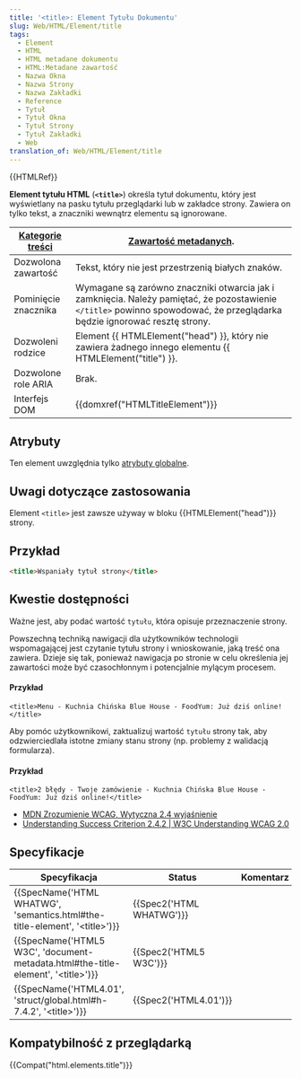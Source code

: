 ```yaml
---
title: '<title>: Element Tytułu Dokumentu'
slug: Web/HTML/Element/title
tags:
  - Element
  - HTML
  - HTML metadane dokumentu
  - HTML:Metadane zawartość
  - Nazwa Okna
  - Nazwa Strony
  - Nazwa Zakładki
  - Reference
  - Tytuł
  - Tytuł Okna
  - Tytuł Strony
  - Tytuł Zakładki
  - Web
translation_of: Web/HTML/Element/title
---
```

{{HTMLRef}}

**Element tytułu HTML** (**`<title>`**) określa tytuł dokumentu, który jest wyświetlany na pasku tytułu przeglądarki lub w zakładce strony. Zawiera on tylko tekst, a znaczniki wewnątrz elementu są ignorowane.

| [Kategorie treści](/pl/docs/Web/Guide/HTML/Content_categories) | [Zawartość metadanych](/pl/docs/Web/Guide/HTML/Content_categories#Metadata_content).                                                                                      |
| -------------------------------------------------------------- | ------------------------------------------------------------------------------------------------------------------------------------------------------------------------- |
| Dozwolona zawartość                                            | Tekst, który nie jest przestrzenią białych znaków.                                                                                                                        |
| Pominięcie znacznika                                           | Wymagane są zarówno znaczniki otwarcia jak i zamknięcia. Należy pamiętać, że pozostawienie `</title>` powinno spowodować, że przeglądarka będzie ignorować resztę strony. |
| Dozwoleni rodzice                                              | Element {{ HTMLElement("head") }}, który nie zawiera żadnego innego elementu {{ HTMLElement("title") }}.                                                 |
| Dozwolone role ARIA                                            | Brak.                                                                                                                                                                     |
| Interfejs DOM                                                  | {{domxref("HTMLTitleElement")}}                                                                                                                                  |

## Atrybuty

Ten element uwzględnia tylko [atrybuty globalne](/pl/docs/Web/HTML/Global_attributes).

## Uwagi dotyczące zastosowania

Element `<title>` jest zawsze używay w bloku {{HTMLElement("head")}} strony.

## Przykład

```html
<title>Wspaniały tytuł strony</title>
```

## Kwestie dostępności

Ważne jest, aby podać wartość `tytułu`, która opisuje przeznaczenie strony.

Powszechną techniką nawigacji dla użytkowników technologii wspomagającej jest czytanie tytułu strony i wnioskowanie, jaką treść ona zawiera. Dzieje się tak, ponieważ nawigacja po stronie w celu określenia jej zawartości może być czasochłonnym i potencjalnie mylącym procesem.

#### Przykład

    <title>Menu - Kuchnia Chińska Blue House - FoodYum: Już dziś online!</title>

Aby pomóc użytkownikowi, zaktualizuj wartość `tytułu` strony tak, aby odzwierciedlała istotne zmiany stanu strony (np. problemy z walidacją formularza).

#### Przykład

    <title>2 błędy - Twoje zamówienie - Kuchnia Chińska Blue House - FoodYum: Już dziś online!</title>

- [MDN Zrozumienie WCAG, Wytyczna 2.4 wyjaśnienie](/pl/docs/Web/Accessibility/Understanding_WCAG/Operable#Guideline_2.4_%E2%80%94_Navigable_Provide_ways_to_help_users_navigate_find_content_and_determine_where_they_are)
- [Understanding Success Criterion 2.4.2  | W3C Understanding WCAG 2.0](https://www.w3.org/TR/UNDERSTANDING-WCAG20/navigation-mechanisms-title.html)

## Specyfikacje

| Specyfikacja                                                                                                         | Status                           | Komentarz |
| -------------------------------------------------------------------------------------------------------------------- | -------------------------------- | --------- |
| {{SpecName('HTML WHATWG', 'semantics.html#the-title-element', '&lt;title&gt;')}}         | {{Spec2('HTML WHATWG')}} |           |
| {{SpecName('HTML5 W3C', 'document-metadata.html#the-title-element', '&lt;title&gt;')}} | {{Spec2('HTML5 W3C')}}     |           |
| {{SpecName('HTML4.01', 'struct/global.html#h-7.4.2', '&lt;title&gt;')}}                     | {{Spec2('HTML4.01')}}     |           |

## Kompatybilność z przeglądarką

{{Compat("html.elements.title")}}
